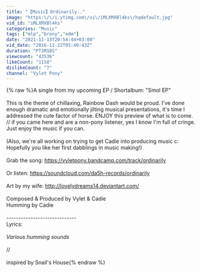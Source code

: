 ```yaml
---
title: "【Music】Ordinarily.."
image: "https:\/\/i.ytimg.com\/vi\/iMLXMXBl4ks\/hqdefault.jpg"
vid_id: "iMLXMXBl4ks"
categories: "Music"
tags: ["mlp","brony","edm"]
date: "2021-11-13T20:54:44+03:00"
vid_date: "2016-11-22T05:40:43Z"
duration: "PT3M18S"
viewcount: "43536"
likeCount: "1158"
dislikeCount: "7"
channel: "Vylet Pony"
---
```

{% raw %}A single from my upcoming EP / Shortalbum: &quot;Smol EP&quot;<br /><br />This is the theme of chillaxing, Rainbow Dash would be proud. I've done enough dramatic and emotionally jilting musical presentations, it's time I addressed the cute factor of horse. ENJOY this preview of what is to come. // if you came here and are a non-pony listener, yes I know I'm full of cringe. Just enjoy the music if you can.<br /><br />(Also, we're all working on trying to get Cadie into producing music c: Hopefully you like her first dabblings in music making!)<br /><br />Grab the song: <a rel="nofollow" target="blank" href="https://vyletpony.bandcamp.com/track/ordinarily">https://vyletpony.bandcamp.com/track/ordinarily</a><br /><br />Or listen: <a rel="nofollow" target="blank" href="https://soundcloud.com/da5h-records/ordinarily">https://soundcloud.com/da5h-records/ordinarily</a><br /><br />Art by my wife: <a rel="nofollow" target="blank" href="http://lovelydreams14.deviantart.com/">http://lovelydreams14.deviantart.com/</a><br /><br />Composed &amp; Produced by Vylet &amp; Cadie<br />Humming by Cadie<br /><br />-----------------------------<br />Lyrics:<br /><br />*Various humming sounds*<br /><br />//<br /><br />inspired by Snail's House{% endraw %}
